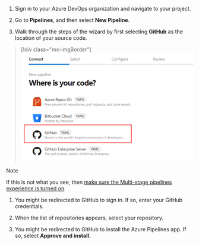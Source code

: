 1. Sign in to your Azure DevOps organization and navigate to your project.

1. Go to **Pipelines**, and then select **New Pipeline**.

1. Walk through the steps of the wizard by first selecting **GitHub** as the location of your source code.

 > [!div class="mx-imgBorder"]
 ![Select GitHub](../../_img/get-started-yaml/new-pipeline.png)

 > [!NOTE]
 >
 > If this is not what you see, then [make sure the Multi-stage pipelines experience is turned on](../../../project/navigation/preview-features.md).

1. You might be redirected to GitHub to sign in. If so, enter your GitHub credentials.

1. When the list of repositories appears, select your repository.

1. You might be redirected to GitHub to install the Azure Pipelines app. If so, select **Approve and install**.